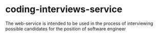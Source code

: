 # coding-interviews-service
The web-service is intended to be used in the process of interviewing possible candidates for the position of software engineer
